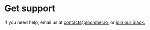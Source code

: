 # Get support

If you need help, email us at [contact@ploomber.io](mailto:contact@ploomber.io), or [join our Slack.](https://ploomber.io/community/)